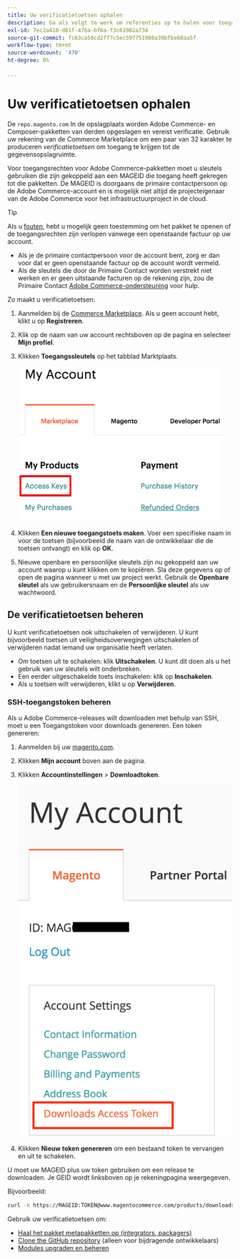 ```yaml
---
title: Uw verificatietoetsen ophalen
description: Ga als volgt te werk om referenties op te halen voor toegang tot Adobe Commerce Composer-pakketten op repo.magento.com.
exl-id: 7ec2a410-d81f-476a-bf6a-f3c61982a734
source-git-commit: fc63ca58cd2ff7c5ec597751980a39bfbe68aa5f
workflow-type: tm+mt
source-wordcount: '470'
ht-degree: 0%

---
```


# Uw verificatietoetsen ophalen

De `repo.magento.com` In de opslagplaats worden Adobe Commerce- en Composer-pakketten van derden opgeslagen en vereist verificatie. Gebruik uw rekening van de Commerce Marketplace om een paar van 32 karakter te produceren *verificatietoetsen* om toegang te krijgen tot de gegevensopslagruimte.

Voor toegangsrechten voor Adobe Commerce-pakketten moet u sleutels gebruiken die zijn gekoppeld aan een MAGEID die toegang heeft gekregen tot die pakketten. De MAGEID is doorgaans de primaire contactpersoon op de Adobe Commerce-account en is mogelijk niet altijd de projecteigenaar van de Adobe Commerce voor het infrastructuurproject in de cloud.

>[!TIP]
>
>Als u [fouten](https://experienceleague.adobe.com/docs/commerce-knowledge-base/kb/troubleshooting/deployment/magento-commerce-cloud-repo-could-not-be-accessed-403-forbidden-or-404-not-found-error-when-deploying.html), hebt u mogelijk geen toestemming om het pakket te openen of de toegangsrechten zijn verlopen vanwege een openstaande factuur op uw account.
>
>* Als je de primaire contactpersoon voor de account bent, zorg er dan voor dat er geen openstaande factuur op de account wordt vermeld.
>* Als de sleutels die door de Primaire Contact worden verstrekt niet werken en er geen uitstaande facturen op de rekening zijn, zou de Primaire Contact [Adobe Commerce-ondersteuning](https://experienceleague.adobe.com/docs/commerce-knowledge-base/kb/help-center-guide/magento-help-center-user-guide.html#submit-ticket) voor hulp.

Zo maakt u verificatietoetsen:

1. Aanmelden bij de [Commerce Marketplace](https://commercemarketplace.adobe.com/). Als u geen account hebt, klikt u op **Registreren**.

1. Klik op de naam van uw account rechtsboven op de pagina en selecteer **Mijn profiel**.

1. Klikken **Toegangssleutels** op het tabblad Marktplaats.

   ![Krijg uw veilige toegangstoetsen op Commerce Marketplace](../../assets/installation/cloud_access-key.png)

1. Klikken **Een nieuwe toegangstoets maken**. Voer een specifieke naam in voor de toetsen (bijvoorbeeld de naam van de ontwikkelaar die de toetsen ontvangt) en klik op **OK**.

1. Nieuwe openbare en persoonlijke sleutels zijn nu gekoppeld aan uw account waarop u kunt klikken om te kopiëren. Sla deze gegevens op of open de pagina wanneer u met uw project werkt. Gebruik de **Openbare sleutel** als uw gebruikersnaam en de **Persoonlijke sleutel** als uw wachtwoord.

## De verificatietoetsen beheren

U kunt verificatietoetsen ook uitschakelen of verwijderen. U kunt bijvoorbeeld toetsen uit veiligheidsoverwegingen uitschakelen of verwijderen nadat iemand uw organisatie heeft verlaten.

* Om toetsen uit te schakelen: klik **Uitschakelen**. U kunt dit doen als u het gebruik van uw sleutels wilt onderbreken.
* Een eerder uitgeschakelde toets inschakelen: klik op **Inschakelen**.
* Als u toetsen wilt verwijderen, klikt u op **Verwijderen**.

### SSH-toegangstoken beheren

Als u Adobe Commerce-releases wilt downloaden met behulp van SSH, moet u een Toegangstoken voor downloads genereren. Een token genereren:

1. Aanmelden bij uw [magento.com](https://account.magento.com/customer/account/login).
1. Klikken **Mijn account** boven aan de pagina.
1. Klikken **Accountinstellingen** > **Downloadtoken**.

   ![Toegang tot uw toetsen](../../assets/installation/connect_keys1.png)

1. Klikken **Nieuw token genereren** om een bestaand token te vervangen en uit te schakelen.

U moet uw MAGEID plus uw token gebruiken om een release te downloaden. Je GEID wordt linksboven op je rekeningpagina weergegeven.

Bijvoorbeeld:

```bash
curl -k https://MAGEID:TOKEN@www.magentocommerce.com/products/downloads/info/help
```

Gebruik uw verificatietoetsen om:

* [Haal het pakket metapakketten op (integrators, packagers)](../composer.md)
* [Clone the GitHub repository](https://developer.adobe.com/commerce/contributor/guides/install/clone-repository/) (alleen voor bijdragende ontwikkelaars)
* [Modules upgraden en beheren](../../upgrade/modules/upgrade.md)

